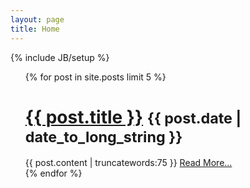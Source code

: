 ```yaml
---
layout: page
title: Home
---
```

{% include JB/setup %}

<ul class="posts">
  {% for post in site.posts limit 5 %}
      <div class="page-header">
        <h1> <a href="{{ BASE_PATH }}{{ post.url}}">{{ post.title }}</a> <small>{{ post.date | date_to_long_string }}</small></h1>
        </div>
          <div class="content">
            {{ post.content | truncatewords:75 }}
            <a href="{{ post.url }}"> Read More...</a>
          </div>
  {% endfor %}
</ul>


